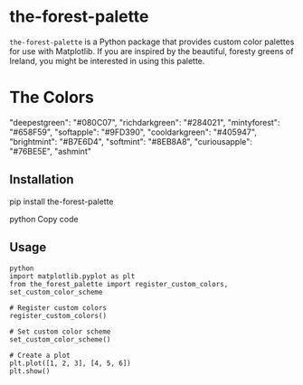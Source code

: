 # the-forest-palette

`the-forest-palette` is a Python package that provides custom color palettes for use with Matplotlib. If you are inspired by
the beautiful, foresty greens of Ireland, you might be interested in using this palette.

# The Colors
"deepestgreen": "#080C07",
"richdarkgreen": "#284021",
"mintyforest": "#658F59",
"softapple": "#9FD390",
"cooldarkgreen": "#405947",
"brightmint": "#B7E6D4",
"softmint": "#8EB8A8",
"curiousapple": "#76BE5E",
"ashmint"

## Installation

pip install the-forest-palette

python
Copy code

## Usage

    python
    import matplotlib.pyplot as plt
    from the_forest_palette import register_custom_colors, set_custom_color_scheme

    # Register custom colors
    register_custom_colors()

    # Set custom color scheme
    set_custom_color_scheme()

    # Create a plot
    plt.plot([1, 2, 3], [4, 5, 6])
    plt.show()



